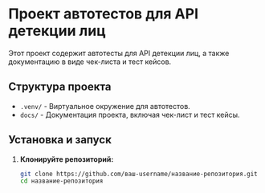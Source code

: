 # Проект автотестов для API детекции лиц

Этот проект содержит автотесты для API детекции лиц, а также документацию в виде чек-листа и тест кейсов.

## Структура проекта

- `.venv/` - Виртуальное окружение для автотестов.
- `docs/` - Документация проекта, включая чек-лист и тест кейсы.

## Установка и запуск

1. **Клонируйте репозиторий:**
   ```bash
   git clone https://github.com/ваш-username/название-репозитория.git
   cd название-репозитория